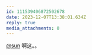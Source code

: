 ```yaml
---
id: 111539406872502678
date: 2023-12-07T13:38:01.634Z
reply: true
media_attachments: 0
---
```


[@sun](https://jiong.us/@sun) 啊这。。


